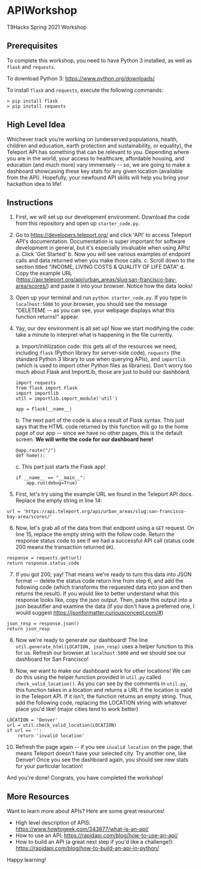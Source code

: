 # APIWorkshop
T9Hacks Spring 2021 Workshop

## Prerequisites
To complete this workshop, you need to have Python 3 installed, as well as `flask` and `requests`.

To download Python 3: https://www.python.org/downloads/

To install `flask` and `requests`, execute the following commands:
```
> pip install flask
> pip install requests
```

## High Level Idea
Whichever track you’re working on (underserved populations, health, children and education, earth protection and sustainability, or equality), the Teleport API has something that can be relevant to you. Depending where you are in the world, your access to healthcare, affordable housing, and education (and much more) vary immensely -- so, we are going to make a dashboard showcasing these key stats for any given location (available from the API). Hopefully, your newfound API skills will help you bring your hackathon idea to life!

## Instructions
1. First, we will set up our development environment. Download the code from this repository and open up `starter_code.py`.

2. Go to https://developers.teleport.org/ and click 'API' to access Teleport API's documentation. Documentation is super important for software development in general, but it's especially invaluable when using APIs!
    a. Click 'Get Started'
    b. Now you will see various examples of endpoint calls and data returned when you make those calls.
    c. Scroll down to the section titled "INCOME, LIVING COSTS & QUALITY OF LIFE DATA"
    d. Copy the example URL (https://api.teleport.org/api/urban_areas/slug:san-francisco-bay-area/scores/) and paste it into your browser. Notice how the data looks!

3. Open up your terminal and run `python starter_code.py`. If you type in `localhost:5000` to your browser, you should see the message "DELETEME -- as you can see, your webpage displays what this function returns!" appear.

4. Yay, our dev environment is all set up! Now we start modifying the code: take a minute to interpret what is happening in the file currently.

    a. Import/initilization code: this gets all of the resources we need, including `flask` (Python library for server-side code), `requests` (the standard Python 3 library to use when querying APIs), and `importlib` (which is used to import other Python files as libraries). Don't worry too much about Flask and ImportLib, those are just to build our dashboard.
    ```
    import requests
    from flask import Flask
    import importlib
    util = importlib.import_module('util')

    app = Flask(__name__)
    ```

    b. The next part of the code is also a result of Flask syntax. This just says that the HTML code returned by this function will go to the home page of our app -- since we have no other pages, this is the default screen. **We will write the code for our dashboard here!**
    ```
    @app.route("/")
    def home():
    ```

    c. This part just starts the Flask app!
    ```
    if __name__ == "__main__":
        app.run(debug=True)
    ```

5. First, let's try using the example URL we found in the Teleport API docs. Replace the empty string in line 14:
```
url = 'https://api.teleport.org/api/urban_areas/slug:san-francisco-bay-area/scores/'
```

6. Now, let's grab all of the data from that endpoint using a `GET` request. On line 15, replace the empty string with the follow code. Return the response status code to see if we had a successful API call (status code 200 means the transaction returned `OK`).
```
response = requests.get(url)
return response.status_code
```

7. If you got 200, yay! That means we're ready to turn this data into JSON format -- delete the status code return line from step 6, and add the following code (which transforms the requested data into json and then returns the result). If you would like to better understand what this response looks like, copy the json output. Then, paste this output into a json beautifier and examine the data (if you don't have a preferred one, I would suggest https://jsonformatter.curiousconcept.com/#)
```
json_resp = response.json()
return json_resp
```

8. Now we're ready to generate our dashboard! The line `util.generate_html(LOCATION, json_resp)` uses a helper function to this for us. Refresh our browser at `localhost:5000` and we should see our dashboard for San Francisco! 

9. Now, we want to make our dashboard work for other locations! We can do this using the helper function provided in `util.py` called `check_valid_location()`. As you can see by the comments in `util.py`, this function takes in a location and returns a URL if the location is valid in the Teleport API. If it isn't, the function returns an empty string. Thus, add the following code, replacing the LOCATION string with whatever place you'd like! (major cities tend to work better)
```
LOCATION = 'Denver'
url = util.check_valid_location(LOCATION)
if url == '':
    return 'invalid location'
```

10. Refresh the page again -- if you see `invalid location` on the page, that means Teleport doesn't have your selected city. Try another one, like Denver! Once you see the dashboard again, you should see new stats for your particular location!

And you're done! Congrats, you have completed the workshop!

## More Resources
Want to learn more about APIs? Here are some great resources!
- High level description of APIS: https://www.howtogeek.com/343877/what-is-an-api/ 
- How to use an API: https://rapidapi.com/blog/how-to-use-an-api/
- How to build an API (a great next step if you'd like a challenge!): https://rapidapi.com/blog/how-to-build-an-api-in-python/

Happy learning!